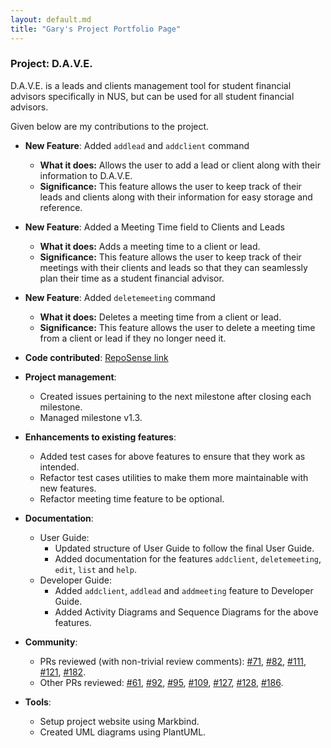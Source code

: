 ```yaml
---
layout: default.md
title: "Gary's Project Portfolio Page"
---
```


### Project: D.A.V.E.

D.A.V.E. is a leads and clients management tool for student financial advisors specifically in NUS, but can be used for all student financial advisors.

Given below are my contributions to the project.

* **New Feature**: Added `addlead` and `addclient` command
    - **What it does:** Allows the user to add a lead or client along with their information to D.A.V.E.
    - **Significance:** This feature allows the user to keep track of their leads and clients along with their information for easy storage and reference.
* **New Feature**: Added a Meeting Time field to Clients and Leads
    - **What it does:** Adds a meeting time to a client or lead.
    - **Significance:** This feature allows the user to keep track of their meetings with their clients and leads so that they can seamlessly plan their time as a student financial advisor.
* **New Feature**: Added `deletemeeting` command
    - **What it does:** Deletes a meeting time from a client or lead.
    - **Significance:** This feature allows the user to delete a meeting time from a client or lead if they no longer need it.

* **Code contributed**: [RepoSense link](https://nus-cs2103-ay2324s1.github.io/tp-dashboard/?search=f08&sort=groupTitle&sortWithin=title&timeframe=commit&mergegroup=&groupSelect=groupByRepos&breakdown=true&checkedFileTypes=docs~functional-code~test-code&since=2023-09-22&tabOpen=true&tabType=authorship&zFR=false&tabAuthor=garylow2001&tabRepo=AY2324S1-CS2103T-F08-2%2Ftp%5Bmaster%5D&authorshipIsMergeGroup=false&authorshipFileTypes=docs~functional-code~test-code&authorshipIsBinaryFileTypeChecked=false&authorshipIsIgnoredFilesChecked=false)

* **Project management**:
    * Created issues pertaining to the next milestone after closing each milestone.
    * Managed milestone v1.3.

* **Enhancements to existing features**:
    * Added test cases for above features to ensure that they work as intended.
    * Refactor test cases utilities to make them more maintainable with new features.
    * Refactor meeting time feature to be optional.

* **Documentation**:
    * User Guide:
        * Updated structure of User Guide to follow the final User Guide.
        * Added documentation for the features `addclient`, `deletemeeting`, `edit`, `list` and `help`.
    * Developer Guide:
        * Added `addclient`, `addlead` and `addmeeting` feature to Developer Guide.
        * Added Activity Diagrams and Sequence Diagrams for the above features.

* **Community**:
    * PRs reviewed (with non-trivial review comments): [#71](https://github.com/AY2324S1-CS2103T-F08-2/tp/pull/71), [#82](https://github.com/AY2324S1-CS2103T-F08-2/tp/pull/82), [#111](https://github.com/AY2324S1-CS2103T-F08-2/tp/pull/111), [#121](https://github.com/AY2324S1-CS2103T-F08-2/tp/pull/121), [#182](https://github.com/AY2324S1-CS2103T-F08-2/tp/pull/182).
    * Other PRs reviewed: [#61](https://github.com/AY2324S1-CS2103T-F08-2/tp/pull/61), [#92](https://github.com/AY2324S1-CS2103T-F08-2/tp/pull/92), [#95](https://github.com/AY2324S1-CS2103T-F08-2/tp/pull/95), [#109](https://github.com/AY2324S1-CS2103T-F08-2/tp/pull/109), [#127](https://github.com/AY2324S1-CS2103T-F08-2/tp/pull/127), [#128](https://github.com/AY2324S1-CS2103T-F08-2/tp/pull/128), [#186](https://github.com/AY2324S1-CS2103T-F08-2/tp/pull/186).

* **Tools**:
    * Setup project website using Markbind.
    * Created UML diagrams using PlantUML.

